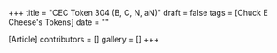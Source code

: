 +++
title = "CEC Token 304 (B, C, N, aN)"
draft = false
tags = [Chuck E Cheese's Tokens]
date = ""

[Article]
contributors = []
gallery = []
+++